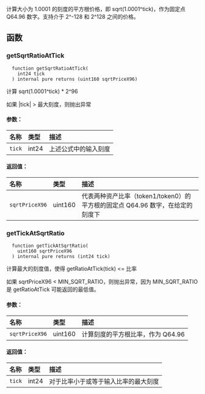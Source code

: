 计算大小为 1.0001 的刻度的平方根价格，即 sqrt(1.0001^tick)，作为固定点 Q64.96 数字。支持介于 2^-128 和 2^128 之间的价格。

## 函数

### getSqrtRatioAtTick

```solidity
  function getSqrtRatioAtTick(
    int24 tick
  ) internal pure returns (uint160 sqrtPriceX96)
```

计算 sqrt(1.0001^tick) * 2^96

如果 |tick| > 最大刻度，则抛出异常

#### 参数：

| 名称   | 类型  | 描述                          |
| :----- | :---- | :----------------------------------- |
| `tick` | int24 | 上述公式中的输入刻度           |

#### 返回值：

| 名称           | 类型    | 描述                                                                                      |
| :------------- | :------ | :----------------------------------------------------------------------------------------------- |
| `sqrtPriceX96` | uint160 | 代表两种资产比率（token1/token0）的平方根的固定点 Q64.96 数字，在给定的刻度下 |

### getTickAtSqrtRatio

```solidity
  function getTickAtSqrtRatio(
    uint160 sqrtPriceX96
  ) internal pure returns (int24 tick)
```

计算最大的刻度值，使得 getRatioAtTick(tick) <= 比率

如果 sqrtPriceX96 < MIN_SQRT_RATIO，则抛出异常，因为 MIN_SQRT_RATIO 是 getRatioAtTick 可能返回的最低值。

#### 参数：

| 名称           | 类型    | 描述                                              |
| :------------- | :------ | :------------------------------------------------------- |
| `sqrtPriceX96` | uint160 | 计算刻度的平方根比率，作为 Q64.96                       |

#### 返回值：

| 名称   | 类型  | 描述                                                                    |
| :----- | :---- | :----------------------------------------------------------------------------- |
| `tick` | int24 | 对于比率小于或等于输入比率的最大刻度 |